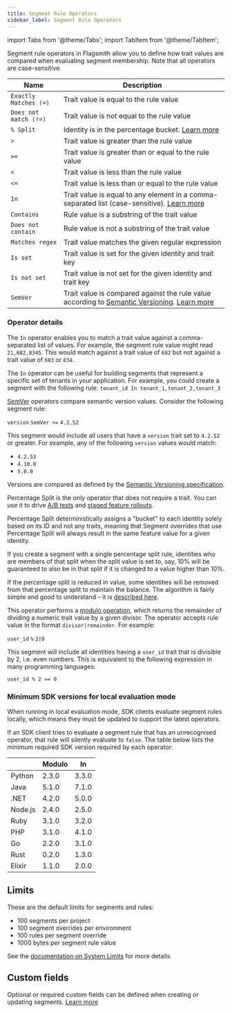 ```yaml
---
title: Segment Rule Operators
sidebar_label: Segment Rule Operators
---
```


import Tabs from '@theme/Tabs'; import TabItem from '@theme/TabItem';

Segment rule operators in Flagsmith allow you to define how trait values are compared when evaluating segment membership. Note that all operators are case-sensitive.

| Name                  | Description                                                                                                                                              |
| --------------------- | -------------------------------------------------------------------------------------------------------------------------------------------------------- |
| `Exactly Matches (=)` | Trait value is equal to the rule value                                                                                                                   |
| `Does not match (!=)` | Trait value is not equal to the rule value                                                                                                               |
| `% Split`             | Identity is in the percentage bucket. [Learn more](?operators=percent#operator-details)                                                                  |
| `>`                   | Trait value is greater than the rule value                                                                                                               |
| `>=`                  | Trait value is greater than or equal to the rule value                                                                                                   |
| `<`                   | Trait value is less than the rule value                                                                                                                  |
| `<=`                  | Trait value is less than or equal to the rule value                                                                                                      |
| `In`                  | Trait value is equal to any element in a comma-separated list (case-sensitive). [Learn more](?operators=in#operator-details)                             |
| `Contains`            | Rule value is a substring of the trait value                                                                                                             |
| `Does not contain`    | Rule value is not a substring of the trait value                                                                                                         |
| `Matches regex`       | Trait value matches the given regular expression                                                                                                         |
| `Is set`              | Trait value is set for the given identity and trait key                                                                                                  |
| `Is not set`          | Trait value is not set for the given identity and trait key                                                                                              |
| `SemVer`              | Trait value is compared against the rule value according to [Semantic Versioning](https://semver.org/). [Learn more](?operators=semver#operator-details) |

### Operator details

<Tabs groupId="operators" queryString>
<TabItem value="in" label="In">

The `In` operator enables you to match a trait value against a comma-separated list of values. For example, the segment rule value might read `21,682,8345`. This would match against a trait value of `682` but not against a trait value of `683` or `834`.

The `In` operator can be useful for building segments that represent a specific set of tenants in your application. For example, you could create a segment with the following rule: `tenant_id In tenant_1,tenant_2,tenant_3`

</TabItem>
<TabItem value="semver" label="SemVer">

[SemVer](https://semver.org/) operators compare semantic version values. Consider the following segment rule:

`version` `SemVer >=` `4.2.52`

This segment would include all users that have a `version` trait set to `4.2.52` or greater. For example, any of the following `version` values would match:

- `4.2.53`
- `4.10.0`
- `5.0.0`

Versions are compared as defined by the [Semantic Versioning specification](https://semver.org/#spec-item-11).

</TabItem>
<TabItem value="percent" label="Percentage Split">

Percentage Split is the only operator that does not require a trait. You can use it to drive [A/B tests](/advanced-use/ab-testing) and [staged feature rollouts](/guides-and-examples/staged-feature-rollouts#creating-staged-rollouts).

Percentage Split deterministically assigns a "bucket" to each identity solely based on its ID and not any traits, meaning that Segment overrides that use Percentage Split will always result in the same feature value for a given identity.

If you create a segment with a single percentage split rule, identities who are members of that split when the split value is set to, say, 10% will be guaranteed to also be in that split if it is changed to a value higher than 10%.

If the percentage split is reduced in value, some identities will be removed from that percentage split to maintain the balance. The algorithm is fairly simple and good to understand – it is [described here](/guides-and-examples/staged-feature-rollouts#how-does-it-work).

</TabItem>
<TabItem value="modulo" label="Modulo">

This operator performs a [modulo operation](https://en.wikipedia.org/wiki/Modulo_operation), which returns the remainder of dividing a numeric trait value by a given divisor. The operator accepts rule value in the format `divisor|remainder`. For example:

`user_id` `%` `2|0`

This segment will include all identities having a `user_id` trait that is divisible by 2, i.e. even numbers. This is equivalent to the following expression in many programming languages:

`user_id % 2 == 0`

</TabItem>
</Tabs>

### Minimum SDK versions for local evaluation mode

When running in local evaluation mode, SDK clients evaluate segment rules locally, which means they must be updated to support the latest operators.

If an SDK client tries to evaluate a segment rule that has an unrecognised operator, that rule will silently evaluate to `false`. The table below lists the minimum required SDK version required by each operator:

|         | Modulo | In    |
| ------- | ------ | ----- |
| Python  | 2.3.0  | 3.3.0 |
| Java    | 5.1.0  | 7.1.0 |
| .NET    | 4.2.0  | 5.0.0 |
| Node.js | 2.4.0  | 2.5.0 |
| Ruby    | 3.1.0  | 3.2.0 |
| PHP     | 3.1.0  | 4.1.0 |
| Go      | 2.2.0  | 3.1.0 |
| Rust    | 0.2.0  | 1.3.0 |
| Elixir  | 1.1.0  | 2.0.0 |

## Limits

These are the default limits for segments and rules:

- 100 segments per project
- 100 segment overrides per environment
- 100 rules per segment override
- 1000 bytes per segment rule value

See the [documentation on System Limits](system-administration/system-limits.md) for more details.

## Custom fields

Optional or required custom fields can be defined when creating or updating segments. [Learn more](/advanced-use/custom-fields.md)
